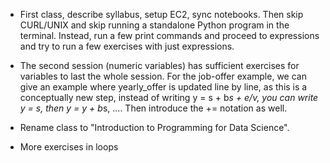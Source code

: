 * First class, describe syllabus, setup EC2, sync notebooks. Then skip CURL/UNIX and skip running a standalone Python program in the terminal.  Instead, run a few print commands and proceed to expressions and try to run a few exercises with just expressions. 

* The second session (numeric variables) has sufficient exercises for variables to last the whole session. For the job-offer example, we can give an example where yearly_offer is updated line by line, as this is a conceptually new step, instead of writing y = s + b*s + e/v, you can write y = s, then y = y + b*s, .... Then introduce the += notation as well.

* Rename class to "Introduction to Programming for Data Science". 


* More exercises in loops


